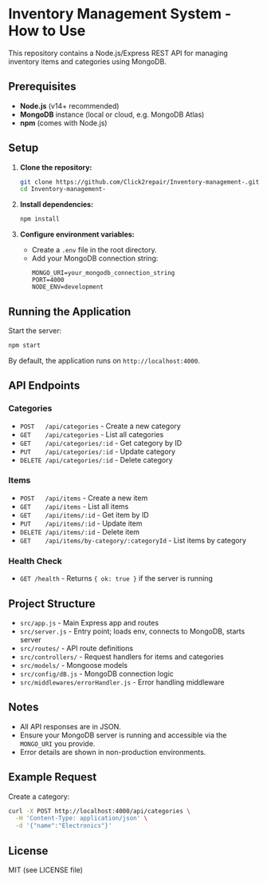 # Inventory Management System - How to Use

This repository contains a Node.js/Express REST API for managing inventory items and categories using MongoDB.

## Prerequisites

- **Node.js** (v14+ recommended)
- **MongoDB** instance (local or cloud, e.g. MongoDB Atlas)
- **npm** (comes with Node.js)

## Setup

1. **Clone the repository:**
   ```bash
   git clone https://github.com/Click2repair/Inventory-management-.git
   cd Inventory-management-
   ```

2. **Install dependencies:**
   ```bash
   npm install
   ```

3. **Configure environment variables:**
   - Create a `.env` file in the root directory.
   - Add your MongoDB connection string:
     ```
     MONGO_URI=your_mongodb_connection_string
     PORT=4000
     NODE_ENV=development
     ```

## Running the Application

Start the server:

```bash
npm start
```
By default, the application runs on `http://localhost:4000`.

## API Endpoints

### Categories

- `POST   /api/categories` - Create a new category
- `GET    /api/categories` - List all categories
- `GET    /api/categories/:id` - Get category by ID
- `PUT    /api/categories/:id` - Update category
- `DELETE /api/categories/:id` - Delete category

### Items

- `POST   /api/items` - Create a new item
- `GET    /api/items` - List all items
- `GET    /api/items/:id` - Get item by ID
- `PUT    /api/items/:id` - Update item
- `DELETE /api/items/:id` - Delete item
- `GET    /api/items/by-category/:categoryId` - List items by category

### Health Check

- `GET /health` - Returns `{ ok: true }` if the server is running

## Project Structure

- `src/app.js` - Main Express app and routes
- `src/server.js` - Entry point; loads env, connects to MongoDB, starts server
- `src/routes/` - API route definitions
- `src/controllers/` - Request handlers for items and categories
- `src/models/` - Mongoose models
- `src/config/dB.js` - MongoDB connection logic
- `src/middlewares/errorHandler.js` - Error handling middleware

## Notes

- All API responses are in JSON.
- Ensure your MongoDB server is running and accessible via the `MONGO_URI` you provide.
- Error details are shown in non-production environments.

## Example Request

Create a category:
```bash
curl -X POST http://localhost:4000/api/categories \
  -H 'Content-Type: application/json' \
  -d '{"name":"Electronics"}'
```

## License

MIT (see LICENSE file)
